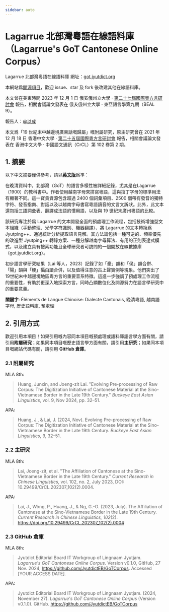 ```yaml
---
sidebar: auto
---
```


# Lagarrue 北部灣粵語在線語料庫（Lagarrue's GoT Cantonese Online Corpus）

Lagarrue 北部灣粵語在線語料庫 網址：[got.jyutdict.org](https://got.jyutdict.org/)

本網站爲[開源項目](https://github.com/JyutdictEB/GoTCorpus)，歡迎 issue、star 及 fork 後改建其他在線語料庫。

本文曾在美東時間 2023 年 12 月 1 日 俄亥俄州立大學 · [第二十七屆國際粵方言研討會](https://u.osu.edu/yue2023/) 報告，相關會議論文發表在 俄亥俄州立大學 · 東亞語言學第九期（BEAL 9）。

報告人：[@以成](https://www.zhihu.com/people/huang-jun-xin-74)

本文爲「19 世紀末中越邊境廣東話嘅歸屬」嘅附屬研究，原主研究曾在 2021 年 12 月 18 日 香港中文大學 · [第二十五屆國際粵方言研討會](https://www.cuhk.edu.hk/ics/clrc/yue25/index.html) 報告，相關會議論文發表在 香港中文大學 · 中國語文通訊（CrCL）第 102 卷第 2 期。

## 1. 摘要

以下中文摘要僅供參考，請以[**英文版**](/en/got/)爲準：

在晚清資料中，北部灣（GoT）的語言多樣性被詳細記錄，尤其是在Lagarrue（1900）的教科書中。作者使用越南字母來拼寫粵語，這與拉丁字母的標準用法有顯著不同。這一寶貴資源包含超過 2400 個詞彙項目、2500 個帶有發音的獨特字符、發音指南、對話以及以越南字母書寫粵語讀音的文言文訴狀。此外，此文本還包括三語詞彙表、翻譯成法語的慣用語，以及與 19 世紀末廣州粵語的比較。

該研究專注於爲 Lagarrue 的文本開發全面的預處理工作流程，包括技術增強型文本組織（手動整理、光學字符識別、機器翻譯）、將 Lagarrue 的文本轉換爲 Jyutping++、通過統計分析提取語言見解。其方法論包括一種可逆的、頻率優先的改進型 Jyutping++ 轉錄方案、一種分解越南字母算法、有用的正則表達式模式，以及建立具有搜索功能且全球研究者可訪問的一個開放在線數據庫（got.jyutdict.org）。

初步語言學研究結果（Lai 等人，2023）記錄了如「豪」韻和「侯」韻合併、「陽」韻與「梗」攝白讀合併，以及值得注意的古上聲實例等現象。他們突出了19世紀末中越邊境地區粵方言的重要音系特徵。這進一步強調了預處理工作流程的重要性，有助於更深入地探索方言，同時凸顯數位化及開源努力在語言學研究中的重要意義。

**關鍵字**: Éléments de Langue Chinoise: Dialecte Cantonais, 晚清粵語, 越南語字母, 歷史語料庫, 預處理

## 2. 引用方式

歡迎引用本項目！如果引用嘅內容同本項目嘅預處理或語料庫語言學方面有關，請引用**附屬研究**；如果同本項目嘅歷史語言學方面有關，請引用**主研究**；如果同本項目嘅網站代碼有關，請引用 **GitHub 倉庫**。

### 2.1 附屬研究

MLA 8th:

> Huang, Junxin, and Joeng-zit Lai. "Evolving Pre-processing of Raw Corpus: The Digitization Initiative of Cantonese Material at the Sino-Vietnamese Border in the Late 19th Century." *Buckeye East Asian Linguistics*, vol. 9, Nov 2024, pp. 32–51.

APA:

> Huang, J., & Lai, J. (2024, Nov). Evolving Pre-processing of Raw Corpus: The Digitization Initiative of Cantonese Material at the Sino-Vietnamese Border in the Late 19th Century. *Buckeye East Asian Linguistics*, 9, 32–51.

### 2.2 主研究

MLA 8th:

> Lai, Joeng-zit, et al. "The Affiliation of Cantonese at the Sino-Vietnamese Border in the Late 19th Century." *Current Research in Chinese Linguistics*, vol. 102, no. 2, July 2023, DOI: 10.29499/CrCL.202307_102(2).0004.

APA:

> Lai, J., Wòng, P., Huang, J., & Ng, G.-O. (2023, July). The Affiliation of Cantonese at the Sino-Vietnamese Border in the Late 19th Century. *Current Research in Chinese Linguistics, 102*(2). https://doi.org/10.29499/CrCL.202307_102(2).0004

### 2.3 GitHub 倉庫

MLA 8th:

> Jyutdict Editorial Board IT Workgroup of Lingnaam Jyutjam. *Lagarrue's GoT Cantonese Online Corpus*. Version v0.1.0, GitHub, 27 Nov. 2024, https://github.com/JyutdictEB/GoTCorpus. Accessed [YOUR ACCESS DATE].

APA:

> Jyutdict Editorial Board IT Workgroup of Lingnaam Jyutjam. (2024, November 27). *Lagarrue's GoT Cantonese Online Corpus* (Version v0.1.0). GitHub. https://github.com/JyutdictEB/GoTCorpus
